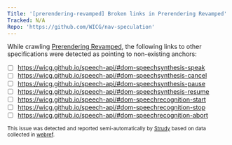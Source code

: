 ```yaml
---
Title: '[prerendering-revamped] Broken links in Prerendering Revamped'
Tracked: N/A
Repo: 'https://github.com/WICG/nav-speculation'
---
```


While crawling [Prerendering Revamped](https://wicg.github.io/nav-speculation/prerendering.html), the following links to other specifications were detected as pointing to non-existing anchors:
* [ ] https://wicg.github.io/speech-api/#dom-speechsynthesis-speak
* [ ] https://wicg.github.io/speech-api/#dom-speechsynthesis-cancel
* [ ] https://wicg.github.io/speech-api/#dom-speechsynthesis-pause
* [ ] https://wicg.github.io/speech-api/#dom-speechsynthesis-resume
* [ ] https://wicg.github.io/speech-api/#dom-speechrecognition-start
* [ ] https://wicg.github.io/speech-api/#dom-speechrecognition-stop
* [ ] https://wicg.github.io/speech-api/#dom-speechrecognition-abort

<sub>This issue was detected and reported semi-automatically by [Strudy](https://github.com/w3c/strudy/) based on data collected in [webref](https://github.com/w3c/webref/).</sub>
